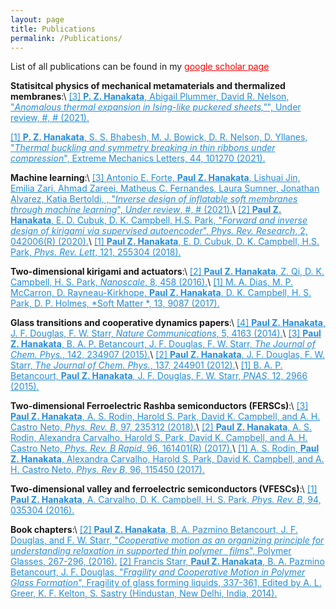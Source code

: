 ```yaml
---
layout: page
title: Publications
permalink: /Publications/
---
```


List of all publications can be found in my <a href="https://scholar.google.com/citations?user=52QtSLYAAAAJ&hl=en" style="color:red"> google scholar page  </a> 

**Statisitcal physics of mechanical metamaterials and thermalized membranes**:\\
<a href="https://www.sciencedirect.com/science/article/abs/pii/S2352431621000602" style="color:#268cd7">[3] **P. Z. Hanakata**, Abigail Plummer, David R. Nelson, "*Anomalous thermal expansion in Ising-like puckered sheets,"*", Under review, #, # (2021).</a>

<a href="https://www.sciencedirect.com/science/article/abs/pii/S2352431621000602" style="color:#268cd7">[1] **P. Z. Hanakata**, S. S.  Bhabesh, M. J. Bowick, D. R. Nelson, D. Yllanes, "*Thermal buckling and symmetry breaking in thin ribbons under compression*", Extreme Mechanics Letters, 44, 101270 (2021).</a>

**Machine learning**:\\
<a href="https://journals.aps.org/prresearch/abstract/10.1103/PhysRevResearch.2.042006" style="color:#268cd7">[3] Antonio E. Forte, **Paul Z. Hanakata**, Lishuai Jin, Emilia Zari, Ahmad Zareei, Matheus C. Fernandes, Laura Sumner, Jonathan Alvarez, Katia Bertoldi, , "*Inverse design of inflatable soft membranes through machine learning*", *Under review*, #, # (2021).</a>\\
<a href="https://journals.aps.org/prresearch/abstract/10.1103/PhysRevResearch.2.042006" style="color:#268cd7">[2] **Paul Z. Hanakata**, E. D. Cubuk, D. K. Campbell, H.S. Park, "*Forward and inverse design of kirigami via supervised autoencoder*", *Phys. Rev. Research*, 2, 042006(R) (2020).</a>\\
<a href="https://journals.aps.org/prl/abstract/10.1103/PhysRevLett.121.255304" style="color:#268cd7">[1] **Paul Z. Hanakata**, E. D. Cubuk, D. K. Campbell, H.S. Park, *Phys. Rev. Lett*, 121, 255304  (2018).</a>

**Two-dimensional kirigami and actuators**:\\
<a href="http://pubs.rsc.org/-/content/articlehtml/2016/nr/c5nr06431g" style="color:#268cd7
">[2] **Paul Z. Hanakata**, Z. Qi, D. K. Campbell, H. S. Park, *Nanoscale*, 8, 458 (2016).</a>\\
<a href="http://pubs.rsc.org/-/content/articlelanding/2017/sm/c7sm01693j/unauth#!divAbstract" style="color:#268cd7
">[1]  M. A. Dias, M. P. McCarron, D. Rayneau-Kirkhope, **Paul Z. Hanakata**, D. K. Campbell, H. S. Park, D. P. Holmes, *Soft Matter *, 13, 9087 (2017).</a>

**Glass transitions and cooperative dynamics papers**:\\
<a href="https://www.nature.com/articles/ncomms5163" style="color:#268cd7">[4] **Paul Z. Hanakata**, J. F. Douglas, F. W. Starr, *Nature Communications*, 5, 4163 (2014).</a>\\
<a href="https://aip.scitation.org/doi/abs/10.1063/1.4922481" style="color:#268cd7">[3] **Paul Z. Hanakata**, B. A. P. Betancourt, J. F. Douglas, F. W. Starr, *The Journal of Chem. Phys.*, 142, 234907 (2015).</a>\\
<a href="https://aip.scitation.org/doi/abs/10.1063/1.4772402" style="color:#268cd7">[2] **Paul Z. Hanakata**, J. F. Douglas, F. W. Starr, *The Journal of Chem. Phys.*, 137, 244901 (2012).</a>\\
<a href="http://www.pnas.org/content/112/10/2966.short" style="color:#268cd7">[1] B. A. P. Betancourt, **Paul Z. Hanakata**, J. F. Douglas, F. W. Starr, *PNAS*, 12, 2966 (2015).</a>

**Two-dimensional Ferroelectric Rashba semiconductors (FERSCs)**:\\
<a href="https://journals.aps.org/prb/abstract/10.1103/PhysRevB.97.235312" style="color:#268cd7">[3] **Paul Z. Hanakata**, A. S. Rodin, Harold S. Park, David K. Campbell, and A. H. Castro Neto, *Phys. Rev. B*, 97, 235312  (2018).</a>\\
<a href="https://journals.aps.org/prb/abstract/10.1103/PhysRevB.96.161401" style="color:#268cd7">[2] **Paul Z. Hanakata**, A. S. Rodin, Alexandra Carvalho, Harold S. Park, David K. Campbell, and A. H. Castro Neto, *Phys. Rev. B Rapid*, 96, 161401(R)  (2017).</a>\\
<a href="https://journals.aps.org/prb/abstract/10.1103/PhysRevB.96.115450" style="color:#268cd7">[1] A. S. Rodin, **Paul Z. Hanakata**, Alexandra Carvalho, Harold S. Park, David K. Campbell, and A. H. Castro Neto, *Phys. Rev B*, 96, 115450  (2017).</a>

**Two-dimensional valley and ferroelectric semiconductors (VFESCs)**:\\
<a href="https://journals.aps.org/prb/abstract/10.1103/PhysRevB.94.035304" style="color:#268cd7
">[1] **Paul Z. Hanakata**, A. Carvalho, D. K. Campbell, H. S. Park, *Phys. Rev. B*, 94, 035304 (2016).</a>

**Book chapters**:\\
<a href="https://www.routledge.com/Polymer-Glasses/Roth/p/book/9780367782436" style="color:#268cd7">[2] **Paul Z. Hanakata**, B. A. Pazmino Betancourt, J. F. Douglas, and F. W. Starr, "*Cooperative motion as an organizing principle for understanding relaxation in supported thin polymer  films*", Polymer Glasses, 267-296, (2016).</a>
<a href="https://www.routledge.com/Polymer-Glasses/Roth/p/book/9780367782436" style="color:#268cd7">[2] Francis Starr, **Paul Z. Hanakata**, B. A. Pazmino Betancourt, J. F. Douglas, "*Fragility and Cooperative Motion in Polymer Glass Formation*", Fragility of glass forming liquids, 337-361, Edited by A. L. Greer, K. F. Kelton, S. Sastry (Hindustan, New Delhi, India, 2014).</a>



